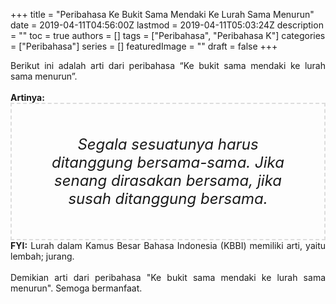 +++
title = "Peribahasa Ke Bukit Sama Mendaki Ke Lurah Sama Menurun"
date = 2019-04-11T04:56:00Z
lastmod = 2019-04-11T05:03:24Z
description = ""
toc = true
authors = []
tags = ["Peribahasa", "Peribahasa K"]
categories = ["Peribahasa"]
series = []
featuredImage = ""
draft = false
+++

<div dir="ltr" style="text-align: left;" trbidi="on"><div style="text-align: justify;">Berikut ini adalah arti dari peribahasa “Ke bukit sama mendaki ke lurah sama menurun”.</div><br /><div style="text-align: justify;"><b>Artinya:</b></div><div style="border: 2px dashed #ddd; font-size: 24px; height: auto; margin: 0 auto; padding: 50px; text-align: center; width: auto;"><i>Segala sesuatunya harus ditanggung bersama-sama. Jika senang dirasakan bersama, jika susah ditanggung bersama.</i></div><div style="text-align: justify;"><b>FYI:</b> Lurah dalam Kamus Besar Bahasa Indonesia (KBBI) memiliki arti, yaitu lembah; jurang.</div><div style="text-align: justify;"><br /></div><div style="text-align: justify;">Demikian arti dari peribahasa "Ke bukit sama mendaki ke lurah sama menurun". Semoga bermanfaat.</div></div>
